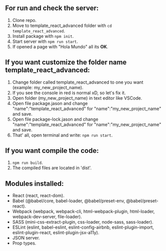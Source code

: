 ## For run and check the server:

1. Clone repo.
2. Move to template_react_advanced folder with `cd template_react_advanced`.
3. Install package with `npm init`.
4. Start server with `npm run start`.
5. If opened a page with "Hola Mundo" all its **OK**.

## If you want customize the folder name template_react_advanced:

1. Change folder called template_react_advanced to one you want (example: my_new_project_name).
2. If you see the console in red is normal xD, so let's fix it.
3. Open folder (my_new_project_name) in text editor like VSCode.
4. Open file package.jason and change "name":"template_react_advanced" for "name":"my_new_project_name" and save.
5. Open file package-lock.jason and change "name":"template_react_advanced" for "name":"my_new_project_name" and save.
6. That' all, open terminal and write: `npm run start`.

## If you want compile the code:

1. `npm run build`.
2. The compiled files are located in 'dist'.

## Modules installed:

- React (react, react-dom).
- Babel (@babel/core, babel-loader, @babel/preset-env, @babel/preset-react).
- Webpack (webpack, webpack-cli, html-webpack-plugin, html-loader, webpack-dev-server, file-loader).
- SASS (mini-css-extract-plugin, css-loader, node-sass, sass-loader).
- ESLint (eslint, babel-eslint, eslint-config-airbnb, eslint-plugin-import, eslint-plugin-react, eslint-plugin-jsx-a11y).
- JSON server.
- Prop types.
